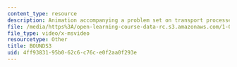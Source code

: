 ```yaml
---
content_type: resource
description: Animation accompanying a problem set on transport processes in the environment.
file: /media/https%3A/open-learning-course-data-rc.s3.amazonaws.com/1-061-transport-processes-in-the-environment-fall-2008/4ff9383195b062c6c76ce0f2aa0f293e_BOUNDS3.avi
file_type: video/x-msvideo
resourcetype: Other
title: BOUNDS3
uid: 4ff93831-95b0-62c6-c76c-e0f2aa0f293e
---
```

